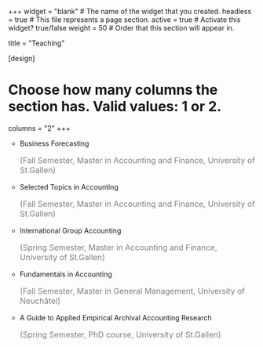 +++
widget = "blank"  # The name of the widget that you created.
headless = true  # This file represents a page section.
active = true  # Activate this widget? true/false
weight = 50  # Order that this section will appear in.

title = "Teaching"

[design]
  # Choose how many columns the section has. Valid values: 1 or 2.
  columns = "2"
+++

<div>
    <ul>
        <li type="circle">Business Forecasting<br><p style="color:grey;font-size:16px">(Fall Semester, Master in Accounting and Finance, University of St.Gallen)</p></li>
        <li type="circle">Selected Topics in Accounting<br><p style="color:grey;font-size:16px">(Fall Semester, Master in Accounting and Finance, University of St.Gallen)</p></li>
        <li type="circle">International Group Accounting<br><p style="color:grey;font-size:16px">(Spring Semester, Master in Accounting and Finance, University of St.Gallen)</p></li>
        <li type="circle">Fundamentals in Accounting<br><p style="color:grey;font-size:16px">(Fall Semester, Master in General Management, University of Neuchâtel)</p></li>
    </ul>
    <ul>
        <li type="circle">A Guide to Applied Empirical Archival Accounting Research<br><p style="color:grey;font-size:16px">(Spring Semester, PhD course, University of St.Gallen)</p></li>
    </ul>
</div>